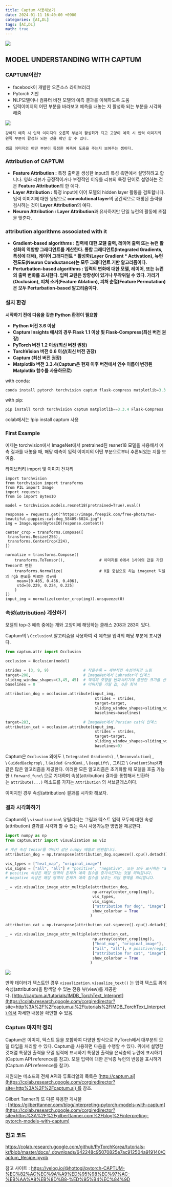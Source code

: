 ```yaml
---
title: Captum 사용해보기
date: 2024-01-11 16:40:00 +0900
categories: [AI,DL]
tags: [AI,DL]
math: true
---
```


![](https://velog.velcdn.com/images/acadias12/post/7fe278dd-eda8-449a-8549-1d521e73dafe/image.jpeg)


## **MODEL UNDERSTANDING WITH CAPTUM**

### CAPTUM이란?

- facebook이 개발한 오픈소스 라이브러리
- Pytorch 기반
- NLP모델이나 컴퓨터 비전 모델의 예측 결과를 이해하도록 도움
- 입력이미지의 어떤 부분을 바라보고 예측을 내놓는 지 활성화 되는 부분을 시각화 해줌
    
![](https://velog.velcdn.com/images/acadias12/post/750f1f4d-aed9-438e-93f0-7ba710c8db7d/image.png)

    
    강아지 예측 시 입력 이미지의 오른쪽 부분이 활성화가 되고 고양이 예측 시 입력 이미지의 왼쪽 부분이 활성화 되는 것을 확인 할 수 있다.
    
    샘플 이미지의 어떤 부분이 특정한 예측에 도움을 주는지 보여주는 셈이다.
    

### Attribution of CAPTUM

- **Feature Attribution :** 특정 출력을 생성한 input의 특성 측면에서 설명하려고 합니다. 영화 리뷰가 긍정적이거나 부정적인 이유를 리뷰의 특정 단어로 설명하는 것은 **Feature Attribution**의 한 예다.
- **Layer Attribution :** 특정 input에 이어 모델의 hidden layer 활동을 검토합니다. 입력 이미지에 대한 응답으로 **convolutional layer**의 공간적으로 매핑된 출력을 검사하는 것이 **Layer Attribution**의 예다.
- **Neuron Attribution :  Layer Attribution**과 유사하지만 단일 뉴런의 활동에 초점을 맞춘다.

### **attribution algorithms associated with it**

- **Gradient-based algorithms : 입력에 대한 모델 출력, 레이어 출력 또는 뉴런 활성화의 역방향 그래디언트를 계산한다. 통합 그래디언트(Integrated Gradients, 특성에 대해), 레이어 그래디언트 * 활성화(Layer Gradient * Activation), 뉴런 전도도(Neuron Conductance)는 모두 그래디언트 기반 알고리즘이다.**
- **Perturbation-based algorithms : 입력의 변화에 대한 모델, 레이어, 또는 뉴런의 출력 변화를 조사한다. 입력 교란은 방향성이 있거나 무작위일 수 있다. 가리기(Occlusion), 피처 소거(Feature Ablation), 피처 순열(Feature Permutation)은 모두 Perturbation-based 알고리즘이다.**

### 설치 환경

**시작하기 전에 다음을 갖춘 Python 환경이 필요함**

- **Python 버전 3.6 이상**
- **Captum Insights 예시의 경우 Flask 1.1 이상 및 Flask-Compress(최신 버전 권장)**
- **PyTorch 버전 1.2 이상(최신 버전 권장)**
- **TorchVision 버전 0.6 이상(최신 버전 권장)**
- **Captum (최신 버전 권장)**
- **Matplotlib 버전 3.3.4(Captum은 현재 이후 버전에서 인수 이름이 변경된 Matplotlib 함수를 사용하므로)**

with conda:

```python
conda install pytorch torchvision captum flask-compress matplotlib=3.3.4 -c pytorch
```

with pip:

```python
pip install torch torchvision captum matplotlib==3.3.4 Flask-Compress
```

colab에서는 !pip install captum 사용

### First Example

예제는 torchvision에서 ImageNet에서 pretrained된 resnet18 모델을 사용해서 예측 결과를 내놓을 때, 해당 예측이 입력 이미지의 어떤 부분으로부터 추론되었는 지를 보여줌.

라이브러리 import 및 이미지 전처리

```
import torchvision
from torchvision import transforms
from PIL import Image
import requests
from io import BytesIO

model = torchvision.models.resnet18(pretrained=True).eval()

response = requests.get("https://image.freepik.com/free-photo/two-beautiful-puppies-cat-dog_58409-6024.jpg")
img = Image.open(BytesIO(response.content))

center_crop = transforms.Compose([
 transforms.Resize(256),
 transforms.CenterCrop(224),
])

normalize = transforms.Compose([
    transforms.ToTensor(),               # 이미지를 0에서 1사이의 값을 가진 Tensor로 변환
    transforms.Normalize(                # 0을 중심으로 하는 imagenet 픽셀의 rgb 분포를 따르는 정규화
     mean=[0.485, 0.456, 0.406],
     std=[0.229, 0.224, 0.225]
    )
])
input_img = normalize(center_crop(img)).unsqueeze(0)
```

### **속성(attribution) 계산하기**

모델의 top-3 예측 중에는 개와 고양이에 해당하는 클래스 208과 283이 있다.

Captum의 \ `Occlusion`\ 알고리즘을 사용하여 각 예측을 입력의 해당 부분에 표시한다.

```python
from captum.attr import Occlusion

occlusion = Occlusion(model)

strides = (3, 9, 9)               # 작을수록 = 세부적인 속성이지만 느림
target=208,                       # ImageNet에서 Labrador의 인덱스
sliding_window_shapes=(3,45, 45)  # 객체의 모양을 변화시키기에 충분한 크기를 선택
baselines = 0                     # 이미지를 가릴 값, 0은 회색

attribution_dog = occlusion.attribute(input_img,
                                       strides = strides,
                                       target=target,
                                       sliding_window_shapes=sliding_window_shapes,
                                       baselines=baselines)

target=283,                       # ImageNet에서 Persian cat의 인덱스
attribution_cat = occlusion.attribute(input_img,
                                       strides = strides,
                                       target=target,
                                       sliding_window_shapes=sliding_window_shapes,
                                       baselines=0)
```

Captum은 `Occlusion` 외에도 \ `Integrated Gradients`\ , \ `Deconvolution`\ , \ `GuidedBackprop`\ , \ `Guided GradCam`\ , \ `DeepLift`\ , 그리고 \ `GradientShap`\과 같은 많은 알고리즘을 제공한다. 이러한 모든 알고리즘은 초기화할 때 모델을 호출 가능한 \ `forward_func`\ 으로 기대하며 속성(attribution) 결과를 통합해서 반환하는 `attribute(...)` 메소드를 가지는 `Attribution` 의 서브클래스이다.

이미지인 경우 속성(attribution) 결과를 시각화 해보자.

### 결과 시각화하기

Captum의 \ `visualization`\ 유틸리티는 그림과 텍스트 입력 모두에 대한 속성(attribution) 결과를 시각화 할 수 있는 즉시 사용가능한 방법을 제공한다.

```python
import numpy as np
from captum.attr import visualization as viz

# 계산 속성 Tensor를 이미지 같은 numpy 배열로 변환합니다.
attribution_dog = np.transpose(attribution_dog.squeeze().cpu().detach().numpy(), (1,2,0))

vis_types = ["heat_map", "original_image"]
vis_signs = ["all", "all"] # "positive", "negative", 또는 모두 표시하는 "all"
# positive 속성은 해당 영역의 존재가 예측 점수를 증가시킨다는 것을 의미합니다.
# negative 속성은 해당 영역의 존재가 예측 점수를 낮추는 오답 영역을 의미합니다.

_ = viz.visualize_image_attr_multiple(attribution_dog,
                                      np.array(center_crop(img)),
                                      vis_types,
                                      vis_signs,
                                      ["attribution for dog", "image"],
                                      show_colorbar = True
                                     )

attribution_cat = np.transpose(attribution_cat.squeeze().cpu().detach().numpy(), (1,2,0))

_ = viz.visualize_image_attr_multiple(attribution_cat,
                                      np.array(center_crop(img)),
                                      ["heat_map", "original_image"],
                                      ["all", "all"], # positive/negative 속성 또는 all
                                      ["attribution for cat", "image"],
                                      show_colorbar = True
                                     )
```

![](https://velog.velcdn.com/images/acadias12/post/e6cbbe29-0a4c-4f44-8782-ecb46e5a8bb1/image.png)


만약 데이터가 텍스트인 경우 `visualization.visualize_text()` 는 입력 텍스트 위에 속성(attribution)을 탐색할 수 있는 전용 뷰(view)를 제공한다. [http://captum.ai/tutorials/IMDB_TorchText_Interpret](https://colab.research.google.com/corgiredirector?site=http%3A%2F%2Fcaptum.ai%2Ftutorials%2FIMDB_TorchText_Interpret) 에서 자세한 내용을 확인할 수 있음.

### Captum 마지막 정리

Captum은 이미지, 텍스트 등을 포함하여 다양한 방식으로 PyTorch에서 대부분의 모델 타입을 처리할 수 있다. Captum을 사용하면 다음을 수행할 수 있다. 위에서 설명한 것처럼 특정한 출력을 모델 입력에 표시하기  특정한 출력을 은닉층의 뉴런에 표시하기 (Captum API reference를 참고). 모델 입력에 대한 은닉층 뉴런의 반응을 표시하기 (Captum API reference를 참고).

지원되는 메소드의 전체 API와 튜토리얼의 목록은 [http://captum.ai](https://colab.research.google.com/corgiredirector?site=http%3A%2F%2Fcaptum.ai) 를 참조.

Gilbert Tanner의 또 다른 유용한 게시물 : [https://gilberttanner.com/blog/interpreting-pytorch-models-with-captum](https://colab.research.google.com/corgiredirector?site=https%3A%2F%2Fgilberttanner.com%2Fblog%2Finterpreting-pytorch-models-with-captum)

### 참고 코드
https://colab.research.google.com/github/PyTorchKorea/tutorials-kr/blob/master/docs/_downloads/642248c95070825e7ac912504a919140/Captum_Recipe.ipynb

참고 사이트 : https://velog.io/@hottogi/pytorch-CAPTUM-%EC%82%AC%EC%9A%A9%ED%95%98%EC%97%AC-%EB%AA%A8%EB%8D%B8-%ED%95%B4%EC%84%9D